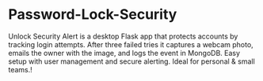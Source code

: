 # Password-Lock-Security
Unlock Security Alert is a desktop Flask app that protects accounts by tracking login attempts. After three failed tries it captures a webcam photo, emails the owner with the image, and logs the event in MongoDB. Easy setup with user management and secure alerting. Ideal for personal &amp; small teams.!
